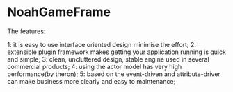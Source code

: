 NoahGameFrame
=============

The features:

1: it is easy to use interface oriented design minimise the effort;
2: extensible plugin framework makes getting your application running is quick and simple;
3: clean, uncluttered design, stable engine used in several commercial products;
4: using the actor model has very high performance(by theron);
5: based on the event-driven and attribute-driver can make business more clearly and easy to maintenance;
